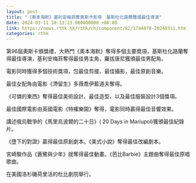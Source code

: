 ```yaml
---
layout: post
title: "《奧本海默》基利安梅菲奪奧斯卡影帝　基斯杜化路蘭獲頒最佳導演"
date: 2024-03-11 10:13:23.000000000 +08:00
link: https://news.rthk.hk/rthk/ch/component/k2/1744070-20240311.htm
categories: rthk
---
```


第96屆奧斯卡頒獎禮，大熱門《奧本海默》奪得多個主要奬項，基斯杜化路蘭奪得最佳導演，基利安梅菲奪得最佳男主角，羅拔唐尼獲頒最佳男配角。

電影同時獲得多個技術獎項，包最佳剪接、最佳攝影，最佳原創音樂。

最佳女配角由電影《滯留生》多薇喬伊藍道夫奪得。

《可憐的東西》奪得最佳美術設計、最佳造型、以及最佳服裝設計3個獎項。

最佳國際電影由英國電影《特權樂園》奪得，電影同時贏得最佳音響效果。

講述俄烏戰爭的《馬里烏波爾的二十日》( 20 Days in Mariupol)獲頒最佳紀錄片。

《墮下的對證》贏得最佳原創劇本。《美式小說》奪得最佳改編劇本。

宮崎駿作品《蒼鷺與少年》就奪得最佳動畫。《芭比Barbie》主題曲奪得最佳原唱歌曲。

在美國洛杉磯荷里活的杜比劇院舉行。
